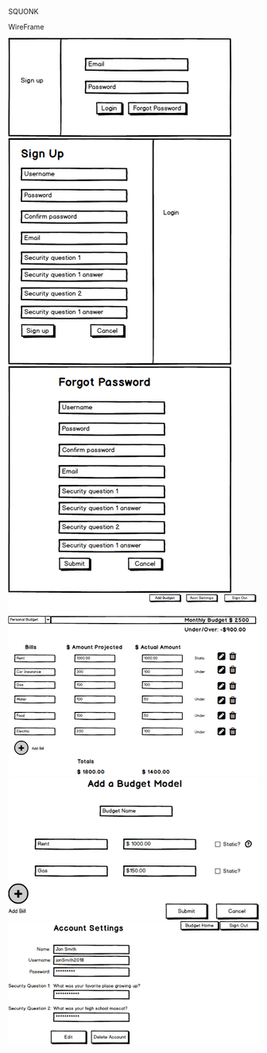 SQUONK


WireFrame

![SignUp](client/public/images/UsersHomePage.png)
![SignUp](client/public/images/SignupPage.png)
![SignUp](client/public/images/ForgotPassword.png)
![SignUp](client/public/images/UsersBudgetPage.png)
![SignUp](client/public/images/AddBudget.png)
![SignUp](client/public/images/AccountSettings.png)